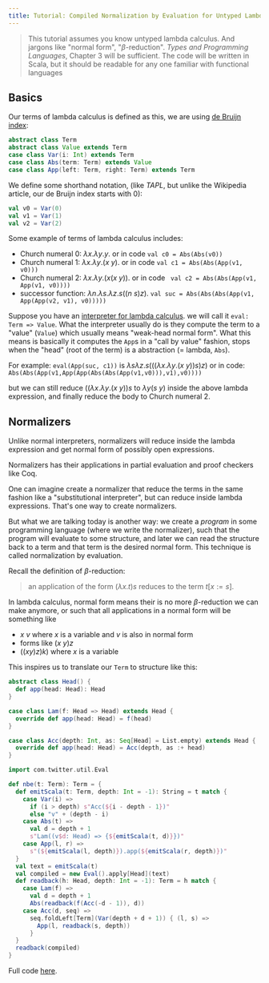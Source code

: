 ```yaml
---
title: Tutorial: Compiled Normalization by Evaluation for Untyped Lambda Calculus (in Scala)
---
```



> This tutorial assumes you know untyped lambda calculus. And jargons like "normal form", "$\beta$-reduction". *Types and Programming Languages*, Chapter 3 will be sufficient.
> The code will be written in Scala, but it should be readable for any one familiar with functional languages


## Basics
Our terms of lambda calculus is defined as this, we are using [de Bruijn index](https://en.wikipedia.org/wiki/De_Bruijn_index):

```scala
abstract class Term
abstract class Value extends Term
case class Var(i: Int) extends Term
case class Abs(term: Term) extends Value
case class App(left: Term, right: Term) extends Term
```

We define some shorthand notation, (like *TAPL*, but unlike the Wikipedia article, our de Bruijn index starts with 0):

```scala
val v0 = Var(0)
val v1 = Var(1)
val v2 = Var(2)
```
Some example of terms of lambda calculus includes:

* Church numeral 0: $\lambda x. \lambda y. y$.
  or in code `val c0 = Abs(Abs(v0))`
* Church numeral 1: $\lambda x. \lambda y. (x\ y)$.
  or in code `val c1 = Abs(Abs(App(v1, v0)))`
* Church numeral 2: $\lambda x. \lambda y. (x (x\ y))$.
  or in code ` val c2 = Abs(Abs(App(v1, App(v1, v0))))`
* successor function: $λn. λs. λz. s ((n\ s) z)$.
  `val suc = Abs(Abs(Abs(App(v1, App(App(v2, v1), v0)))))`

Suppose you have an [interpreter for lambda calculus](http://matt.might.net/articles/writing-an-interpreter-substitution-denotational-big-step-small-step/). we will call it `eval: Term => Value`. What the interpreter usually do is they compute the term to a "value" (`Value`) which usually means "weak-head normal form". What this means is basically it computes the `App`s in a "call by value" fashion, stops when the "head" (root of the term) is a abstraction (= lambda, `Abs`).

For example: `eval(App(suc, c1))` is $\lambda s \lambda z. s (((\lambda x. \lambda y. (x\ y)) s) z)$
or in code: `Abs(Abs(App(v1,App(App(Abs(Abs(App(v1,v0))),v1),v0))))`

but we can still reduce $((\lambda x. \lambda y. (x\ y)) s$ to $\lambda y (s\ y)$ inside the above lambda expression, and finally reduce the body to Church numeral 2.

## Normalizers

Unlike normal interpreters, normalizers will reduce inside the lambda expression and get normal form of possibly open expressions.

Normalizers has their applications in partial evaluation and proof checkers like Coq.

One can imagine create a normalizer that reduce the terms in the same fashion like a "substitutional interpreter", but can reduce inside lambda expressions.  That's one way to create normalizers.

But what we are talking today is another way: we create a *program* in some programming language (where we write the normalizer), such that the program will evaluate to some structure, and later we can read the structure back to a term and that term is the desired normal form. This technique is called normalization by evaluation.

Recall the definition of $\beta$-reduction:

> an application of the form $(\lambda x. t)s$ reduces to the term $t[x:=s]$.

In lambda calculus, normal form means their is no more $\beta$-reduction we can make anymore, or such that all applications in a normal form will be something like

  * $x\ v$ where $x$ is a variable and $v$ is also in normal form
  * forms like $(x\ y) z$
  * $((x y) z) k)$ where $x$ is a variable

This inspires us to translate our `Term` to structure like this:
```scala
abstract class Head() {
  def app(head: Head): Head
}

case class Lam(f: Head => Head) extends Head {
  override def app(head: Head) = f(head)
}

case class Acc(depth: Int, as: Seq[Head] = List.empty) extends Head {
  override def app(head: Head) = Acc(depth, as :+ head)
}
```
```scala
import com.twitter.util.Eval

def nbe(t: Term): Term = {
  def emitScala(t: Term, depth: Int = -1): String = t match {
    case Var(i) =>
      if (i > depth) s"Acc(${i - depth - 1})"
      else "v" + (depth - i)
    case Abs(t) =>
      val d = depth + 1
      s"Lam((v$d: Head) => {${emitScala(t, d)}})"
    case App(l, r) =>
      s"(${emitScala(l, depth)}).app(${emitScala(r, depth)})"
  }
  val text = emitScala(t)
  val compiled = new Eval().apply[Head](text)
  def readback(h: Head, depth: Int = -1): Term = h match {
    case Lam(f) =>
      val d = depth + 1
      Abs(readback(f(Acc(-d - 1)), d))
    case Acc(d, seq) =>
      seq.foldLeft[Term](Var(depth + d + 1)) { (l, s) =>
        App(l, readback(s, depth))
      }
  }
  readback(compiled)
}
```

Full code [here](https://github.com/molikto/ChihuahuaLang/blob/master/common/src/main/scala/UntypedLambdaCalculus.scala#L135).
